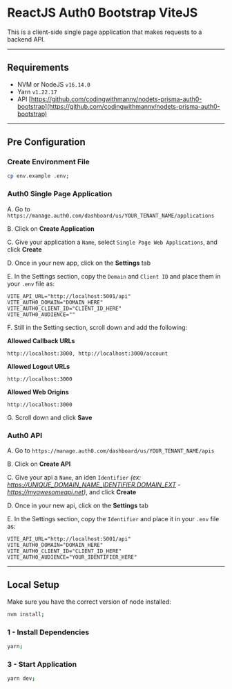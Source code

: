 # ReactJS Auth0 Bootstrap ViteJS

This is a client-side single page application that makes requests to a backend API.

---

## Requirements

- NVM or NodeJS `v16.14.0`
- Yarn `v1.22.17`
- API [https://github.com/codingwithmanny/nodets-prisma-auth0-bootstrap](https://github.com/codingwithmanny/nodets-prisma-auth0-bootstrap)

---

## Pre Configuration

### Create Environment File

```bash
cp env.example .env;
```

### Auth0 Single Page Application

A. Go to `https://manage.auth0.com/dashboard/us/YOUR_TENANT_NAME/applications`

B. Click on **Create Application**

C. Give your application a `Name`, select `Single Page Web Applications`, and click **Create**

D. Once in your new app, click on the **Settings** tab

E. In the Settings section, copy the `Domain` and `Client ID` and place them in your `.env` file as:

```
VITE_API_URL="http://localhost:5001/api"
VITE_AUTH0_DOMAIN="DOMAIN_HERE"
VITE_AUTH0_CLIENT_ID="CLIENT_ID_HERE"
VITE_AUTH0_AUDIENCE=""
```

F. Still in the Setting section, scroll down and add the following:

**Allowed Callback URLs**

```
http://localhost:3000, http://localhost:3000/account
```

**Allowed Logout URLs**

```
http://localhost:3000
```

**Allowed Web Origins**

```
http://localhost:3000
```

G. Scroll down and click **Save**

### Auth0 API

A. Go to `https://manage.auth0.com/dashboard/us/YOUR_TENANT_NAME/apis`

B. Click on **Create API**

C. Give your api a `Name`, an iden `Identifier` _(ex: https://UNIQUE_DOMAIN_NAME_IDENTIFIER.DOMAIN_EXT - https://myawesomeapi.net)_, and click **Create**

D. Once in your new api, click on the **Settings** tab

E. In the Settings section, copy the `Identifier` and place it in your `.env` file as:

```
VITE_API_URL="http://localhost:5001/api"
VITE_AUTH0_DOMAIN="DOMAIN_HERE"
VITE_AUTH0_CLIENT_ID="CLIENT_ID_HERE"
VITE_AUTH0_AUDIENCE="YOUR_IDENTIFIER_HERE"
```

---

## Local Setup

Make sure you have the correct version of node installed:

```bash
nvm install;
```

### 1 - Install Dependencies

```bash
yarn;
```

### 3 - Start Application

```bash
yarn dev;
```
